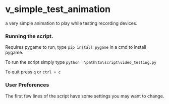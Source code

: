 # v_simple_test_animation
a very simple animation to play while testing recording devices. 

### Running the script.
Requires pygame to run, type  ``` pip install pygame ``` in a cmd to install pygame. 

To run the script simply type ``` python .\path\to\script\video_testing.py ```

To quit press `q` or `ctrl + c` 

### User Preferences 
The first few lines of the script have some settings you may want to change. 

